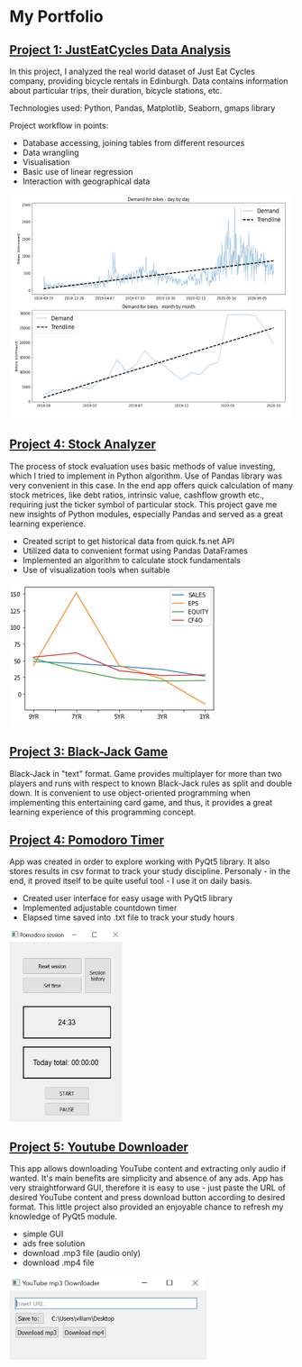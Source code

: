 # My Portfolio

## [Project 1: JustEatCycles Data Analysis](https://github.com/viliam-gago/JustEatCycles_Analysis)
In this project, I analyzed the real world dataset of Just Eat Cycles company, providing bicycle rentals in Edinburgh. Data contains information about particular trips, their duration, bicycle stations, etc. 

Technologies used: Python, Pandas, Matplotlib, Seaborn, gmaps library

Project workflow in points:
- Database accessing, joining tables from different resources
- Data wrangling
- Visualisation
- Basic use of linear regression
- Interaction with geographical data



<img src="https://github.com/viliam-gago/JustEatCycles_Analysis/blob/master/img/repo_pic.png" width="650px" height="400px" />

## [Project 4: Stock Analyzer](https://github.com/viliam-gago/stock_analyzer)
The process of stock evaluation uses basic methods of value investing, which I tried to implement in Python algorithm. Use of Pandas library was very convenient in this case. In the end app offers quick calculation of many stock metrices, like debt ratios, intrinsic value, cashflow growth etc., requiring just the ticker symbol of particular stock. This project gave me new insights of Python modules, especially Pandas and served as a great learning experience.

- Created script to get historical data from quick.fs.net API
- Utilized data to convenient format using Pandas DataFrames
- Implemented an algorithm to calculate stock fundamentals
- Use of visualization tools when suitable

![](https://github.com/viliam-gago/Viliam_Portfolio/blob/master/images/fundamentals.PNG)


## [Project 3: Black-Jack Game](https://github.com/viliam-gago/black_jack)
Black-Jack in "text" format. Game provides multiplayer for more than two players and runs with respect to known Black-Jack rules as split and double down. It is convenient to use object-oriented programming when implementing this entertaining card game, and thus, it provides a great learning experience of this programming concept.


## [Project 4: Pomodoro Timer](https://github.com/viliam-gago/pomodoro_timer)
App was created in order to explore working with PyQt5 library. It also stores results in csv format to track your study discipline. Personaly - in the end, it proved itself to be quite useful tool - I use it on daily basis.

- Created user interface for easy usage with PyQt5 library
- Implemented adjustable countdown timer
- Elapsed time saved into .txt file to track your study hours

<img src="https://github.com/viliam-gago/Viliam_Portfolio/blob/master/images/pomodoro.PNG" width="200px" height="340px" />


## [Project 5: Youtube Downloader](https://github.com/viliam-gago/youtube_downloader)
This app allows downloading YouTube content and extracting only audio if wanted. It's main benefits are simplicity and absence of any ads. App has very straightforward GUI, therefore it is easy to use - just paste the URL of desired YouTube content and press download button according to desired format. This little project also provided an enjoyable chance to refresh my knowledge of PyQt5 module.

- simple GUI
- ads free solution
- download .mp3 file (audio only)
- download .mp4 file

<img src="https://github.com/viliam-gago/Viliam_Portfolio/blob/master/images/ytdown.PNG" width="350px" height="150px" />

